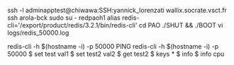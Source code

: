 ssh -l adminapptest@chiwawa:SSH:yannick_lorenzati wallix.socrate.vsct.fr
ssh arola-bck
sudo su  - redpaoh1
alias redis-cli='/export/product/redis/3.2.1/bin/redis-cli'
cd PAO
./SHUT && ./BOOT
vi logs/redis_50000.log

redis-cli -h $(hostname -i) -p 50000 PING
redis-cli -h $(hostname -i) -p 50000
$ set test val1
$ set test2 val2
$ get test2
$ keys *
$ info
$ info cpu

